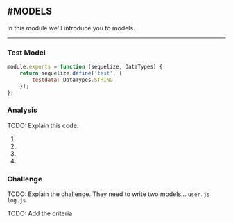 #MODELS
---
In this module we'll introduce you to models. 

<hr>

### Test Model
```js
module.exports = function (sequelize, DataTypes) {
    return sequelize.define('test', {
        testdata: DataTypes.STRING
    });
};
```


### Analysis
TODO: Explain this code:

1. 
2. 
3. 
4. 

### Challenge
TODO: Explain the challenge. They need to write two models...
    `user.js`
    `log.js`

TODO: Add the criteria



